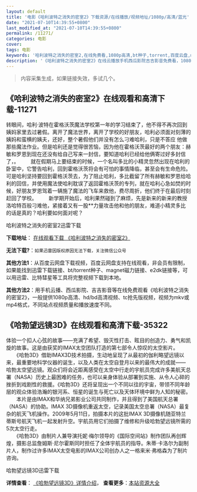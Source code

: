 ```yaml
---
layout: default
title: '电影《哈利波特之消失的密室2》下载资源/在线播放/视频地址/1080p/高清/蓝光'
date: "2021-07-10T14:39:55+0800"
last_modified_at: "2021-07-10T14:39:55+0800"
permalink: /11271/
categories: 电影
cover:
tags: 电影
keywords: '哈利波特之消失的密室2,在线免费看,1080p高清,bt种子,torrent,百度云盘,magnet,磁力链,迅雷下载资源'
description: '《哈利波特之消失的密室2》在线云播放手机西瓜影院吉吉影音免费看，1080p高清bd/hd未删减完整版和tc抢先枪版，mkv/mp4格式，附带bt/torrent种子、magnet/磁力链、百度云盘、网盘资源迅雷下载链接'
---
```


>内容采集生成，如果链接失效，多试几个。


## 《哈利波特之消失的密室2》在线观看和高清下载-11271

转眼间，哈利·波特在霍格沃茨魔法学校第一年的学习结束了，他不得不再次回到姨妈家里去过暑假。离开了魔法世界，离开了学校的好朋友，哈利必须面对刻薄的姨妈和蛮横的姨夫，还好，整个暑假他们并没有怎么刁难哈利，只是不答应 他做那些魔法作业。但是哈利还是觉得很苦恼，因为他在霍格沃茨最好的两个朋友：赫敏和罗恩到现在还没有给自己写来一封信，要知道哈利已经给他俩寄过好多封信了，。 　　就在假期马上要结束的时候，一个名叫多比的小精灵忽然出现在哈利的卧室中，它警告哈利，回到霍格沃茨将会有可怕的事情降临，甚至会有生命危险。可是哈利坚持要回到霍格沃茨去，为了阻止哈利，多比截留了所有赫敏和罗恩给哈利的回信，并使用魔法使哈利耽误了返回霍格沃茨的专列，就在哈利心急如焚的时候，好朋友罗恩驾着一辆施了魔法的飞车来救他，费尽周折，他们终于在最后时刻赶回了学校。 　　新学期开始后，哈利果然碰到了麻烦，先是新来的新来的教授洛哈特百般刁难他，紧接着又有一股**力量攻击他和他的朋友，难道小精灵多比的话是真的？哈利要如何面对呢？


哈利波特之消失的密室2迅雷下载

**下载地址**： [在线观看下载 《哈利波特之消失的密室2》](https://www.993dy.com//vod-detail-id-19222.html) 


**无法下载?**：`如果迅雷因版权原因无法下载，关注微信公众号 `

**其他方法1**：从百度云网盘下载视频，百度云网盘支持在线观看，非会员有限制，如果能找到迅雷下载链接、bt/torrent种子、magnet磁力链接、e2dk链接等，可以用迅雷、比特彗星等工具将完整视频下载到本地。

**其他方法2**：用手机云播、西瓜影院、吉吉影音等在线免费观看《哈利波特之消失的密室2》，一般提供1080p高清、hd/bd高清视频、tc抢先版视频，视频为mkv或mp4格式，不同站点视频质量和播放速度不同。


## 《哈勃望远镜3D》在线观看和高清下载-35322

体验一个扣人心弦的故事——充满了希望、毁灭性打击、眩目的创造力、勇气和凯旋的故事。这是由获奖的IMAX太空团队打造的第七部令人惊叹的太空影片。<br />　　《哈勃3D》借助IMAX3D技术拍摄，生动地呈现了从最初的伽利略望远镜以来，最重要地科学仪器的诞生，以及人类在太空自登月以来的最伟大的成就&mdash;— 哈勃太空望远镜。观众们将会近距离感受在太空中行走的宇航员完成许多美航天总署（NASA）历史上最困难的任务，也可以亲身体验从部署到实施、从令人心碎的挫折到戏剧性的救援。《哈勃3D》还将呈现出一个不同以往的宇宙，带领不同年龄层的观众体验浩瀚的银河系、恒星的诞生与死亡以及天体环境中鲜为人知的秘密。<br />　　本片是由IMAX和华纳兄弟影业公司共同制作，并且得到了美国航天总署（NASA）的协助。IMAX 3D摄像机重返太空，记录美国太空总署（NASA）最复杂的航天飞机操作。2009年5月11日，拍摄本片的这批IMAX 3D摄像机随亚特兰蒂斯号航天飞机一起发射升空。宇航员用它们拍摄了维修和升级哈勃望远镜所需的5次太空行走。<br />　　《哈勃3D》由制片人兼导演托妮·梅尔领导的《国际空间站》制作团队再创辉煌，摄影总监詹姆斯&middot;尼尔霍斯同时担任了全体宇航员的指导。朱蒂&middot;卡洛尔为副制片人，制作过许多IMAX太空电影的IMAX公司创办人之一格来米&middot;弗格森为了制片咨询。


哈勃望远镜3D迅雷下载

**详情查看**： [《哈勃望远镜3D》详情介绍](/movie/35322/)， **查看更多**：[本站资源大全](/movie/t/all/)

